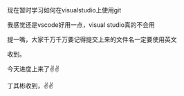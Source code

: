 现在暂时学习如何在visualstudio上使用git

我感觉还是vscode好用一点，visual studio真的不会用

提一嘴，大家千万千万要记得提交上来的文件名一定要使用英文

收到。

今天进度上来了✌✌

丁其彬收到，✌✌
